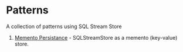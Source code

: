 # Patterns

A collection of patterns using SQL Stream Store

1. [Memento Persistance](https://github.com/SQLStreamStore/Patterns/tree/master/MemetoPersistence) - SQLStreamStore as a memento (key-value) store.
